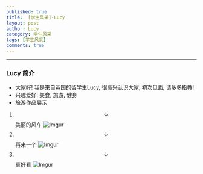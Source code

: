 ```yaml
---
published: true
title:  [学生风采]-Lucy
layout: post
author: Lucy
category: 学生风采
tags: [学生风采]
comments: true 
---
```


----

### Lucy 简介 ###

- 大家好! 我是来自英国的留学生Lucy, 很高兴认识大家, 初次见面, 请多多指教!
- 兴趣爱好: 美食, 旅游, 健身
- 旅游作品展示

<!--more-->
1. $$\downarrow$$ 美丽的风车
![Imgur](http://i.imgur.com/ldrVoO9.jpg)
1. $$\downarrow$$ 再来一个
![Imgur](http://i.imgur.com/TdUJiaF.jpg)
1. $$\downarrow$$ 真好看
![Imgur](http://i.imgur.com/HbBa2Js.jpg)
